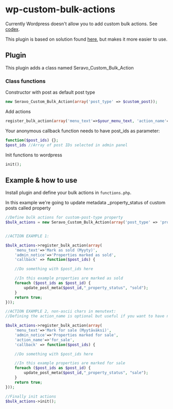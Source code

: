 wp-custom-bulk-actions
======================
Currently Wordpress doesn't allow you to add custom bulk actions. See [codex](http://codex.wordpress.org/Plugin_API/Filter_Reference/bulk_actions).

This plugin is based on solution found [here](http://www.skyverge.com/blog/add-custom-bulk-action/), but makes it more easier to use.

## Plugin

This plugin adds a class named Seravo_Custom_Bulk_Action

### Class functions

Constructor with post as default post type
	
```php
new Seravo_Custom_Bulk_Action(array('post_type' => $custom_post));
```

Add actions

```php
register_bulk_action(array('menu_text'=>$your_menu_text, 'action_name'=>$action_name, 'callback'=>$anonymous_function));
```

Your anonymous callback function needs to have post_ids as parameter:

```php
function($post_ids) {};
$post_ids //Array of post IDs selected in admin panel
```

Init functions to wordpress

```php
init();
```

## Example & how to use
Install plugin and define your bulk actions in `functions.php`.

In this example we're going to update metadata _property_status of custom posts called property
```php
//Define bulk actions for custom-post-type property
$bulk_actions = new Seravo_Custom_Bulk_Action(array('post_type' => 'property'));


//ACTION EXAMPLE 1:

$bulk_actions->register_bulk_action(array(
	'menu_text'=>'Mark as sold (Myyty)',
	'admin_notice'=>'Properties marked as sold',
	'callback' => function($post_ids) {

	//Do something with $post_ids here

	//In this example properties are marked as sold
	foreach ($post_ids as $post_id) {
		update_post_meta($post_id,"_property_status", "sold");
	}
	return true;
}));

//ACTION EXAMPLE 2, non-ascii chars in menutext:
//Defining the action_name is optional but useful if you want to have non-ascii chars in menu_text

$bulk_actions->register_bulk_action(array(
	'menu_text'=>'Mark for sale (Myytäväksi)',
	'admin_notice'=>'Properties marked for sale',
	'action_name'=>'for_sale',
	'callback' => function($post_ids) {

	//Do something with $post_ids here

	//In this example properties are marked for sale
	foreach ($post_ids as $post_id) {
		update_post_meta($post_id,"_property_status", "sale");
	}
	return true;
}));

//Finally init actions
$bulk_actions->init();
```